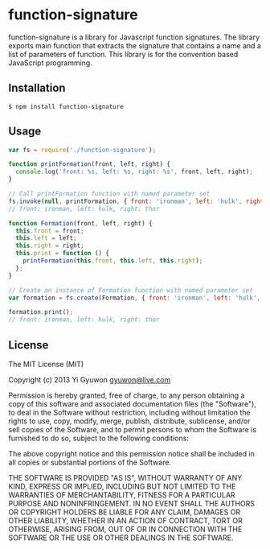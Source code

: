 # function-signature
function-signature is a library for Javascript function signatures. The library exports main function that extracts the signature that contains a name and a list of parameters of function. This library is for the convention based JavaScript programming.

## Installation
```
$ npm install function-signature
```

## Usage
```javascript
var fs = require('./function-signature');

function printFormation(front, left, right) {
  console.log('front: %s, left: %s, right: %s', front, left, right);
}

// Call printFormation function with named parameter set
fs.invoke(null, printFormation, { front: 'ironman', left: 'hulk', right: 'thor' });
// front: ironman, left: hulk, right: thor

function Formation(front, left, right) {
  this.front = front;
  this.left = left;
  this.right = right;
  this.print = function () {
    printFormation(this.front, this.left, this.right);
  };
}

// Create an instance of Formation function with named parameter set
var formation = fs.create(Formation, { front: 'ironman', left: 'hulk', right: 'thor' });

formation.print();
// front: ironman, left: hulk, right: thor
```

## License

The MIT License (MIT)

Copyright (c) 2013 Yi Gyuwon <gyuwon@live.com>

Permission is hereby granted, free of charge, to any person obtaining a copy
of this software and associated documentation files (the "Software"), to deal
in the Software without restriction, including without limitation the rights
to use, copy, modify, merge, publish, distribute, sublicense, and/or sell
copies of the Software, and to permit persons to whom the Software is
furnished to do so, subject to the following conditions:

The above copyright notice and this permission notice shall be included in
all copies or substantial portions of the Software.

THE SOFTWARE IS PROVIDED "AS IS", WITHOUT WARRANTY OF ANY KIND, EXPRESS OR
IMPLIED, INCLUDING BUT NOT LIMITED TO THE WARRANTIES OF MERCHANTABILITY,
FITNESS FOR A PARTICULAR PURPOSE AND NONINFRINGEMENT. IN NO EVENT SHALL THE
AUTHORS OR COPYRIGHT HOLDERS BE LIABLE FOR ANY CLAIM, DAMAGES OR OTHER
LIABILITY, WHETHER IN AN ACTION OF CONTRACT, TORT OR OTHERWISE, ARISING FROM,
OUT OF OR IN CONNECTION WITH THE SOFTWARE OR THE USE OR OTHER DEALINGS IN
THE SOFTWARE.
